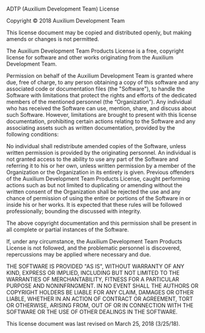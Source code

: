 ADTP (Auxilium Development Team) License

Copyright © 2018 Auxilium Development Team

This license document may be copied and distributed openly, but making amends or changes is not permitted.

The Auxilium Development Team Products License is a free, copyright license for software and other works originating from the Auxilium Development Team.

Permission on behalf of the Auxilium Development Team is granted where due, free of charge, to any person obtaining a copy of this software and any associated code or documentation files (the "Software"), to handle the Software with limitations that protect the rights and efforts of the dedicated members of the mentioned personnel (the “Organization”). Any individual who has received the Software can use, mention, share, and discuss about such Software. However, limitations are brought to present with this license documentation, prohibiting certain actions relating to the Software and any associating assets such as written documentation, provided by the following conditions:

No individual shall redistribute amended copies of the Software, unless written permission is provided by the originating personnel. An individual is not granted access to the ability to use any part of the Software and referring it to his or her own, unless written permission by a member of the Organization or the Organization in its entirety is given. Previous offenders of the Auxilium Development Team Products License, caught performing actions such as but not limited to duplicating or amending without the written consent of the Organization shall be rejected the use and any chance of permission of using the entire or portions of the Software in or inside his or her works. It is expected that these rules will be followed professionally; bounding the discussed with integrity.

The above copyright documentation and this permission shall be present in all complete or partial instances of the Software.

If, under any circumstance, the Auxilium Development Team Products License is not followed, and the problematic personnel is discovered, repercussions may be applied where necessary and due.

THE SOFTWARE IS PROVIDED "AS IS", WITHOUT WARRANTY OF ANY KIND, EXPRESS OR IMPLIED, INCLUDING BUT NOT LIMITED TO THE WARRANTIES OF MERCHANTABILITY, FITNESS FOR A PARTICULAR PURPOSE AND NONINFRNGMENT. IN NO EVENT SHALL THE AUTHORS OR COPYRIGHT HOLDERS BE LIABLE FOR ANY CLAIM, DAMAGES OR OTHER LIABLE, WHETHER IN AN ACTION OF CONTRACT OR AGREEMENT, TORT OR OTHERWISE, ARISING FROM, OUT OF OR IN CONNECTION WITH THE SOFTWARE OR THE USE OF OTHER DEALINGS IN THE SOFTWARE.

This license document was last revised on March 25, 2018 (3/25/18).